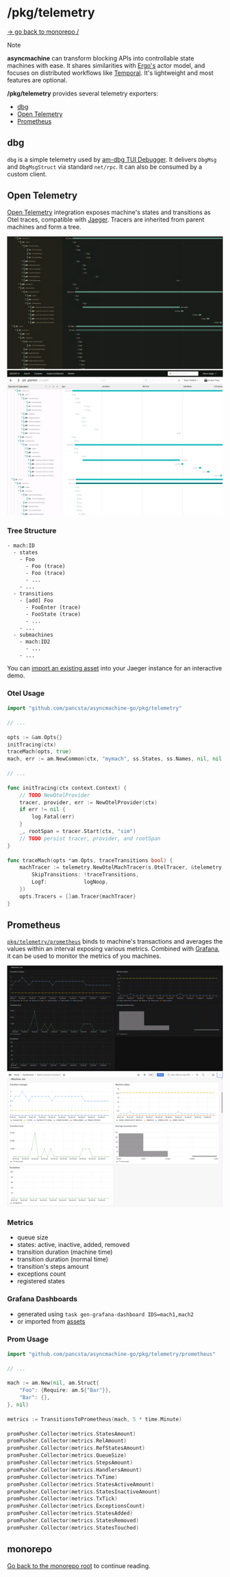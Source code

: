 # /pkg/telemetry

[-> go back to monorepo /](/README.md)

> [!NOTE]
> **asyncmachine** can transform blocking APIs into controllable state machines with ease. It shares similarities with
> [Ergo's](https://github.com/ergo-services/ergo) actor model, and focuses on distributed workflows like [Temporal](https://github.com/temporalio/temporal).
> It's lightweight and most features are optional.

**/pkg/telemetry** provides several telemetry exporters:

- [dbg](#dbg)
- [Open Telemetry](#open-telemetry)
- [Prometheus](#prometheus)

## dbg

`dbg` is a simple telemetry used by [am-dbg TUI Debugger](/tools/cmd/am-dbg).
It delivers `DbgMsg` and `DbgMsgStruct` via standard `net/rpc`. It can also be consumed by a custom client.

## Open Telemetry

[Open Telemetry](https://opentelemetry.io/) integration exposes machine's states and transitions as Otel traces,
compatible with [Jaeger](https://www.jaegertracing.io/). Tracers are inherited from parent machines and form a tree.

![Prometheus Grafana](/assets/otel-jaeger.dark.png#gh-dark-mode-only)
![Prometheus Grafana](/assets/otel-jaeger.light.png#gh-light-mode-only)

### Tree Structure

```text
- mach:ID
  - states
    - Foo
      - Foo (trace)
      - Foo (trace)
      - ...
    - ...
  - transitions
    - [add] Foo
      - FooEnter (trace)
      - FooState (trace)
      - ...
    - ...
  - submachines
    - mach:ID2
      - ...
    - ...
```

You can [import an existing asset](/assets/bench-jaeger-3h-10m.traces.json) into your Jaeger instance for an interactive
demo.

### Otel Usage

```go
import "github.com/pancsta/asyncmachine-go/pkg/telemetry"

// ...

opts := &am.Opts{}
initTracing(ctx)
traceMach(opts, true)
mach, err := am.NewCommon(ctx, "mymach", ss.States, ss.Names, nil, nil, opts)

// ...

func initTracing(ctx context.Context) {
    // TODO NewOtelProvider
    tracer, provider, err := NewOtelProvider(ctx)
    if err != nil {
        log.Fatal(err)
    }
    _, rootSpan = tracer.Start(ctx, "sim")
    // TODO persist tracer, provider, and rootSpan
}

func traceMach(opts *am.Opts, traceTransitions bool) {
    machTracer := telemetry.NewOtelMachTracer(s.OtelTracer, &telemetry.OtelMachTracerOpts{
        SkipTransitions: !traceTransitions,
        Logf:            logNoop,
    })
    opts.Tracers = []am.Tracer{machTracer}
}
```

## Prometheus

[`pkg/telemetry/prometheus`](/pkg/telemetry/prometheus) binds to machine's transactions and averages the values within
an interval exposing various metrics. Combined with [Grafana](https://grafana.com/), it can be used to monitor the
metrics of you machines.

![Prometheus Grafana](/assets/prometheus-grafana.dark.png#gh-dark-mode-only)
![Prometheus Grafana](/assets/prometheus-grafana.light.png#gh-light-mode-only)

### Metrics

- queue size
- states: active, inactive, added, removed
- transition duration (machine time)
- transition duration (normal time)
- transition's steps amount
- exceptions count
- registered states

### Grafana Dashboards

- generated using `task gen-grafana-dashboard IDS=mach1,mach2`
- or imported from [assets](/assets/grafana-mach-sim,sim-p1.json)

### Prom Usage

```go
import "github.com/pancsta/asyncmachine-go/pkg/telemetry/prometheus"

// ...

mach := am.New(nil, am.Struct{
    "Foo": {Require: am.S{"Bar"}},
    "Bar": {},
}, nil)

metrics := TransitionsToPrometheus(mach, 5 * time.Minute)

promPusher.Collector(metrics.StatesAmount)
promPusher.Collector(metrics.RelAmount)
promPusher.Collector(metrics.RefStatesAmount)
promPusher.Collector(metrics.QueueSize)
promPusher.Collector(metrics.StepsAmount)
promPusher.Collector(metrics.HandlersAmount)
promPusher.Collector(metrics.TxTime)
promPusher.Collector(metrics.StatesActiveAmount)
promPusher.Collector(metrics.StatesInactiveAmount)
promPusher.Collector(metrics.TxTick)
promPusher.Collector(metrics.ExceptionsCount)
promPusher.Collector(metrics.StatesAdded)
promPusher.Collector(metrics.StatesRemoved)
promPusher.Collector(metrics.StatesTouched)
```

## monorepo

[Go back to the monorepo root](/README.md) to continue reading.
